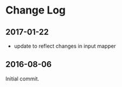 Change Log
==========

2017-01-22
----------

 * update to reflect changes in input mapper

2016-08-06
----------

Initial commit.
